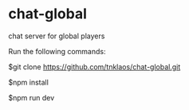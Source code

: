 # chat-global
chat server for global players

Run the following commands:


$git clone https://github.com/tnklaos/chat-global.git


$npm install


$npm run dev

